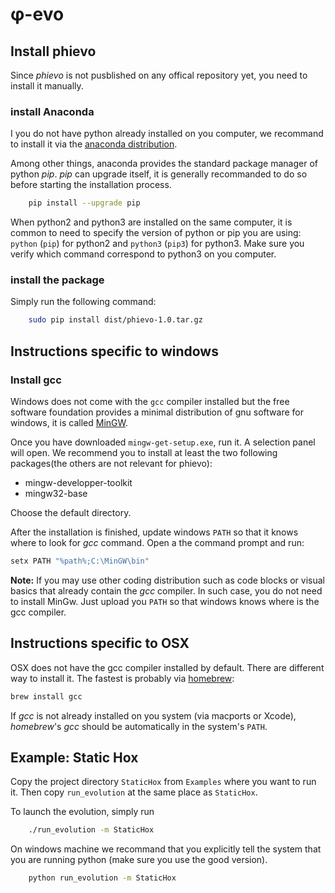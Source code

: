 # φ-evo

## Install phievo


Since _phievo_ is not pusblished on any offical repository yet, you need to install it manually.

### install Anaconda
I you do not have python already installed on you computer, we recommand to install it via the [anaconda distribution](https://www.continuum.io/downloads).

Among other things, anaconda provides the standard package manager of python _pip_. _pip_ can upgrade itself, it is generally recommanded to do so before starting the installation process.

```bash
	pip install --upgrade pip
```

When python2 and python3 are installed on the same computer, it is common to need to specify the version of python or pip you are using: `python` (`pip`) for python2 and `python3` (`pip3`) for python3. Make sure you verify which command correspond to python3 on you computer.

### install the package


Simply run the following command:
```bash
	sudo pip install dist/phievo-1.0.tar.gz
```

## Instructions specific to windows

### Install gcc
Windows does not come with the `gcc` compiler installed but the free software foundation provides a minimal distribution of gnu software for windows, it is called [MinGW](http://mingw.org/).

Once you have downloaded `mingw-get-setup.exe`, run it. A selection panel will open. We recommend you to install at least the two following packages(the others are not relevant for phievo):
- mingw-developper-toolkit
- mingw32-base

Choose the default directory.

After the installation is finished, update windows `PATH` so that it knows where to look for _gcc_ command. Open a the command prompt and run:

```bash
setx PATH "%path%;C:\MinGW\bin"
```

**Note:** If you may use other coding distribution such as code blocks or visual basics that already  contain the _gcc_ compiler. In such case, you do not need to install MinGw. Just upload you `PATH` so that windows knows where is the gcc compiler.

## Instructions specific to OSX

OSX does not have the gcc compiler installed by default. There are different way to install it. The fastest is probably via [homebrew](https://brew.sh/):

```bash
brew install gcc
```

If _gcc_ is not already installed on you system (via macports or Xcode), _homebrew_'s _gcc_ should be automatically in the system's `PATH`.

## Example: Static Hox

Copy the project directory `StaticHox` from `Examples` where you want to run it. Then copy `run_evolution` at the same place as `StaticHox`.

To launch the evolution, simply run

```bash
	./run_evolution -m StaticHox
```

On windows machine  we recommand that you explicitly tell the system that you are running python (make sure you use the good version).

```bash
	python run_evolution -m StaticHox
```
